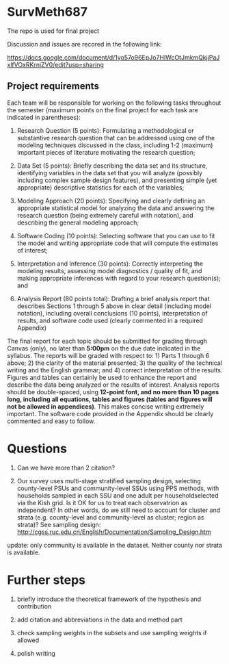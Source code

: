 # SurvMeth687

The repo is used for final project

Discussion and issues are recored in the following link:

https://docs.google.com/document/d/1yo57o96EpJo7HIWcOtJmkmQkjjPaJxlfVOxRKrniZV0/edit?usp=sharing

## Project requirements

Each team will be responsible for working on the following tasks throughout the semester (maximum points on the final project for each task are indicated in
parentheses):

1. Research Question (5 points): Formulating a methodological or substantive research question that can be addressed using one of the modeling techniques discussed in the class, including 1-2 (maximum) important pieces of literature motivating the research question;

2. Data Set (5 points): Briefly describing the data set and its structure, identifying variables in the data set that you will analyze (possibly including complex sample design features), and presenting simple (yet appropriate) descriptive statistics for each of the variables;

3. Modeling Approach (20 points): Specifying and clearly defining an appropriate statistical model for analyzing the data and answering the research question (being extremely careful with notation), and describing the general modeling approach;

4. Software Coding (10 points): Selecting software that you can use to fit the model and writing appropriate code that will compute the estimates of interest;

5. Interpretation and Inference (30 points): Correctly interpreting the modeling results, assessing model diagnostics / quality of fit, and making appropriate inferences with regard to your research question(s); and

6. Analysis Report (80 points total): Drafting a brief analysis report that describes Sections 1 through 5 above in clear detail (including model notation), including overall conclusions (10 points), interpretation of results, and software code used (clearly commented in a required Appendix)

The final report for each topic should be submitted for grading through Canvas (only), no later than **5:00pm** on the due date indicated in the syllabus. The reports will be graded with respect to: 1) Parts 1 through 6 above; 2) the clarity of the material presented; 3) the quality of the technical writing and the English grammar; and 4) correct interpretation of the results. Figures and tables can certainly be used to enhance the report and describe the data being analyzed or the results of interest. Analysis reports should be double-spaced, using **12-point font, and no more than 10 pages long, including all equations, tables and figures (tables and figures will not be allowed in appendices)**. This makes concise writing extremely important. The software code provided in the Appendix should be clearly commented and easy to follow.

# Questions

1. Can we have more than 2 citation?

2. Our survey uses multi-stage stratified sampling design, selecting county-level PSUs and community-level SSUs using PPS methods, with households sampled in each SSU and one adult per householdselected via the Kish grid. Is it OK for us to treat each observatrion as independent? In other words, do we still need to account for cluster and strata (e.g. county-level and community-level as cluster; region as strata)? See sampling design: http://cgss.ruc.edu.cn/English/Documentation/Sampling_Design.htm

update: only community is available in the dataset. Neither county nor strata is available.

# Further steps

1. briefly introduce the theoretical framework of the hypothesis and contribution

2. add citation and abbreviations in the data and method part

3. check sampling weights in the subsets and use sampling weights if allowed

4. polish writing